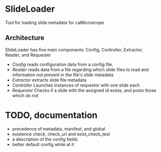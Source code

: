 # SlideLoader
Tool for loading slide metadata for caMicroscope

## Architecture
SlideLoader has five main components: Config, Controller, Extractor, Reader, and Requester

* *Config* reads configuration data from a config file.
* *Reader* reads data from a file regarding which slide files to load and information not present in the file's slide metadata
* *Extractor* extracts slide file metadata
* *Controller* Launches instances of requestor with one slide each
* *Requestor* Checks if a slide with the assigned id exists, and posts those which do not


# TODO, documentation
* precedence of metadata, manifest, and global
* existence check, check_url and exist_check_test
* a description of the config fields
* better default config while at it

